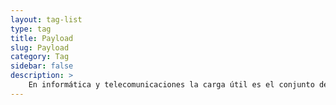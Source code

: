 ```yaml
---
layout: tag-list
type: tag
title: Payload
slug: Payload
category: Tag
sidebar: false
description: >
    En informática y telecomunicaciones la carga útil​ es el conjunto de datos transmitidos que es en realidad el mensaje enviado.
---
```

